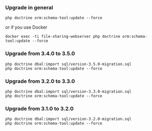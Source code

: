 ### Upgrade in general
```ssh
php doctrine orm:schema-tool:update --force
```
or if you use Docker
```ssh
docker exec -ti file-sharing-webserver php doctrine orm:schema-tool:update --force
```

### Upgrade from 3.4.0 to 3.5.0
```ssh
php doctrine dbal:import sql/version-3.5.0-migration.sql
php doctrine orm:schema-tool:update --force
```

### Upgrade from 3.2.0 to 3.3.0
```ssh
php doctrine dbal:import sql/version-3.3.0-migration.sql
php doctrine orm:schema-tool:update --force
```

### Upgrade from 3.1.0 to 3.2.0
```ssh
php doctrine dbal:import sql/version-3.2.0-migration.sql
php doctrine orm:schema-tool:update --force
```
